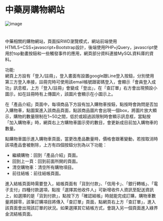 # 中藥房購物網站
![image](https://github.com/user-attachments/assets/a1cbdaeb-2499-48c1-a01c-c985acc81da4)
#
中藥相關的購物網站，頁面採RWD瀏覽模式，網站前端使用HTML5+CSS+javascript+Bootstrap設計，後端使用PHP+jQuery，javascript使用於top動畫按鈕和一些觸發事件的應用，網頁部分資料連接MySQL資料庫的資料。  

功能:  
網頁上方設有「登入/註冊」，登入畫面有設置google跟Line登入按鈕，分別使用第三方登入串接，註冊完時可使用該email帳號跟密碼登入，會顯示「會員登入成功」訊息框，上方「登入/註冊」會變成「登出」，在「查訂單」右方會出現預設小圖示，如在註冊時有上傳圖片，該圖片會顯示在小圖示上。

在「產品介紹」頁面中，每項商品下方設有加入購物車按鈕，點按時會詢問是否加入購物車，點圖案進入該商品頁面，點該商品圖片會出現一個box，將圖片放大顯示，購物的數量限制在1~50之間，低於或超過該限制時會顯示訊息框，當點按「加入購物車」時，網頁右上方購物車圖示旁的數目，會更新成目前加入購物車的數量。

點購物車圖示進入購物車頁面，當更改產品數量時，價格會跟著變動，若按取消時該項產品會被刪除，上方有四個按鈕分別為以下功能：
* 繼續購物：回到「產品介紹」頁面。
*	回到上一頁：回到前面所開的頁面。
*	清空購物車：清空所有購物項目。
*	前往結帳：前往結帳頁面。

進入結帳頁面時需要登入，結帳頁面有「貨到付款」、「信用卡」、「銀行轉帳」、「電子支付」四種付款選項，點按「選擇其他收件人」可新增收件人資訊至配送資訊上，如選擇的是「貨到付款」，點按下方「確認結帳」時就能完成訂購，購物車數量將歸零，該筆訂購項目將傳入「查訂單」頁面，點網頁右上方「查訂單」，進入該頁面會出現該訂單的狀況。如果選擇其它結帳方式，會跳入另一個頁面進入綠界金流結帳頁面。
